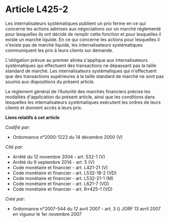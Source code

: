 # Article L425-2

Les internalisateurs systématiques publient un prix ferme en ce qui concerne les actions admises aux négociations sur un
marché réglementé pour lesquelles ils ont décidé de remplir cette fonction et pour lesquelles il existe un marché liquide. En
ce qui concerne les actions pour lesquelles il n'existe pas de marché liquide, les internalisateurs systématiques
communiquent les prix à leurs clients sur demande.

L'obligation prévue au premier alinéa s'applique aux internalisateurs systématiques qui effectuent des transactions ne
dépassant pas la taille standard de marché. Les internalisateurs systématiques qui n'effectuent que des transactions
supérieures à la taille standard de marché ne sont pas soumis aux dispositions du présent article.

Le règlement général de l'Autorité des marchés financiers précise les modalités d'application du présent article, ainsi que
les conditions dans lesquelles les internalisateurs systématiques exécutent les ordres de leurs clients et donnent accès à
leurs prix.

**Liens relatifs à cet article**

_Codifié par_:

  - Ordonnance n°2000-1223 du 14 décembre 2000 (V)

_Cité par_:

  - Arrêté du 12 novembre 2004 - art. 532-1 (V)
  - Arrêté du 9 septembre 2014 - art. 5 (V)
  - Code monétaire et financier - art. L421-21 (V)
  - Code monétaire et financier - art. L532-18-2 (VD)
  - Code monétaire et financier - art. L532-21-1 (M)
  - Code monétaire et financier - art. L621-7 (VD)
  - Code monétaire et financier - art. R*425-1 (VD)

_Créé par_:

  - Ordonnance n°2007-544 du 12 avril 2007 - art. 3 () JORF 13 avril 2007 en vigueur le 1er novembre 2007
